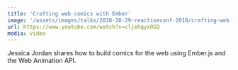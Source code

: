 ```yaml
---
title: 'Crafting web comics with Ember'
image: '/assets/images/talks/2018-10-29-reactiveconf-2018/crafting-web-comics-with-ember.jpg'
url: https://www.youtube.com/watch?v=cljehgyxOSQ
media: video
---
```


Jessica Jordan shares how to build comics for the web using Ember.js and the Web
Animation API.
